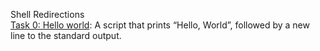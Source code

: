 Shell Redirections</br>
[Task 0: Hello world](): A script that prints “Hello, World”, followed by a new line to the standard output.</br>
